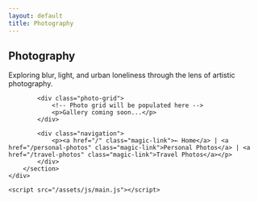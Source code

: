 ```yaml
---
layout: default
title: Photography
---
```


<html lang="en">
<head>
    <meta charset="UTF-8">
    <meta name="viewport" content="width=device-width, initial-scale=1.0">
    <title>{{ page.title }}</title>
    <link rel="stylesheet" href="/assets/css/style.css">
</head>
<body>
    <div class="container">
        <section class="section animate-in">
            <h1>Photography</h1>
            <p>Exploring blur, light, and urban loneliness through the lens of artistic photography.</p>
            
            <div class="photo-grid">
                <!-- Photo grid will be populated here -->
                <p>Gallery coming soon...</p>
            </div>
            
            <div class="navigation">
                <p><a href="/" class="magic-link">← Home</a> | <a href="/personal-photos" class="magic-link">Personal Photos</a> | <a href="/travel-photos" class="magic-link">Travel Photos</a></p>
            </div>
        </section>
    </div>

    <script src="/assets/js/main.js"></script>
</body>
</html> 